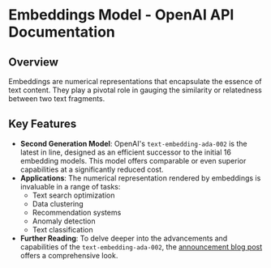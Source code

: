# Embeddings Model - OpenAI API Documentation

## Overview
Embeddings are numerical representations that encapsulate the essence of text content. They play a pivotal role in gauging the similarity or relatedness between two text fragments.

## Key Features
- **Second Generation Model**: OpenAI's `text-embedding-ada-002` is the latest in line, designed as an efficient successor to the initial 16 embedding models. This model offers comparable or even superior capabilities at a significantly reduced cost.
- **Applications**: The numerical representation rendered by embeddings is invaluable in a range of tasks:
  - Text search optimization
  - Data clustering
  - Recommendation systems
  - Anomaly detection
  - Text classification
- **Further Reading**: To delve deeper into the advancements and capabilities of the `text-embedding-ada-002`, the [announcement blog post](#) offers a comprehensive look.

